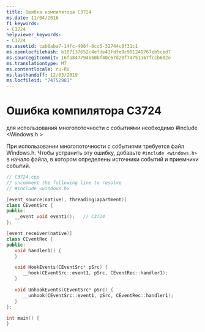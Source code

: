 ```yaml
---
title: Ошибка компилятора C3724
ms.date: 11/04/2016
f1_keywords:
- C3724
helpviewer_keywords:
- C3724
ms.assetid: cab8aba7-14fc-406f-8cc6-32744c8f31c1
ms.openlocfilehash: b107137652c4efde43fdfe9c991240767eb5ced7
ms.sourcegitcommit: 16fa847794b60bf40c67d20f74751a67fccb602e
ms.translationtype: MT
ms.contentlocale: ru-RU
ms.lasthandoff: 12/03/2019
ms.locfileid: "74752981"
---
```

# <a name="compiler-error-c3724"></a>Ошибка компилятора C3724

для использования многопоточности с событиями необходимо #include \<Windows.h >

При использовании многопоточности с событиями требуется файл Windows.h. Чтобы устранить эту ошибку, добавьте `#include <windows.h>` в начало файла, в котором определены источники событий и приемники событий.

```cpp
// C3724.cpp
// uncomment the following line to resolve
// #include <windows.h>

[event_source(native), threading(apartment)]
class CEventSrc {
public:
   __event void event1();   // C3724
};

[event_receiver(native)]
class CEventRec {
public:
   void handler1() {
   }

   void HookEvents(CEventSrc* pSrc) {
      __hook(CEventSrc::event1, pSrc, CEventRec::handler1);
   }

   void UnhookEvents(CEventSrc* pSrc) {
      __unhook(CEventSrc::event1, pSrc, CEventRec::handler1);
   }
};

int main() {
}
```
